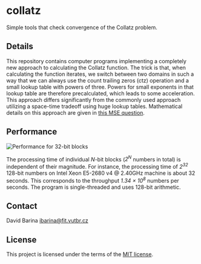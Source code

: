 # collatz
Simple tools that check convergence of the Collatz problem.

## Details

This repository contains computer programs implementing a completely new approach to calculating the Collatz function.
The trick is that, when calculating the function iterates, we switch between two domains in such a way that we can always use the count trailing zeros (ctz) operation and a small lookup table with powers of three.
Powers for small exponents in that lookup table are therefore precalculated, which leads to some acceleration.
This approach differs significantly from the commonly used approach utilizing a space-time tradeoff using huge lookup tables.
Mathematical details on this approach are given in [this MSE question](https://math.stackexchange.com/questions/3311547/alternative-formulation-of-the-collatz-problem).

## Performance

![Performance for 32-bit blocks](https://github.com/xbarin02/collatz/blob/master/figures/perftest.png)

The processing time of individual *N*-bit blocks (*2<sup>N</sup>* numbers in total) is independent of their magnitude.
For instance, the processing time of *2<sup>32</sup>* 128-bit numbers on Intel Xeon E5-2680 v4 @ 2.40GHz machine is about 32 seconds.
This corresponds to the throughput *1.34 &times; 10<sup>8</sup>* numbers per seconds.
The program is single-threaded and uses 128-bit arithmetic.

## Contact
David Barina <ibarina@fit.vutbr.cz>

## License
This project is licensed under the terms of the [MIT license](LICENSE.md).
